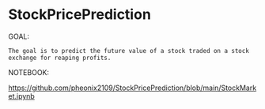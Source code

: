 # StockPricePrediction

GOAL:

    The goal is to predict the future value of a stock traded on a stock exchange for reaping profits.

NOTEBOOK:

https://github.com/pheonix2109/StockPricePrediction/blob/main/StockMarket.ipynb
